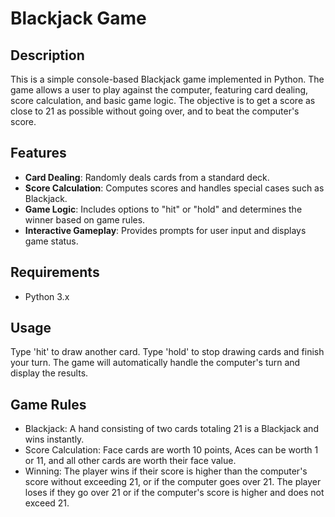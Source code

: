 # Blackjack Game

## Description
This is a simple console-based Blackjack game implemented in Python. The game allows a user to play against the computer, featuring card dealing, score calculation, and basic game logic. The objective is to get a score as close to 21 as possible without going over, and to beat the computer's score.

## Features
- **Card Dealing**: Randomly deals cards from a standard deck.
- **Score Calculation**: Computes scores and handles special cases such as Blackjack.
- **Game Logic**: Includes options to "hit" or "hold" and determines the winner based on game rules.
- **Interactive Gameplay**: Provides prompts for user input and displays game status.

## Requirements
- Python 3.x

## Usage
Type 'hit' to draw another card.
Type 'hold' to stop drawing cards and finish your turn.
The game will automatically handle the computer's turn and display the results.

## Game Rules
- Blackjack: A hand consisting of two cards totaling 21 is a Blackjack and wins instantly.
- Score Calculation: Face cards are worth 10 points, Aces can be worth 1 or 11, and all other cards are worth their face value.
- Winning: The player wins if their score is higher than the computer's score without exceeding 21, or if the computer goes over 21. The player loses if they go over 21 or if the computer's score is higher and does not exceed 21.
